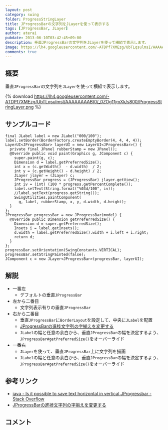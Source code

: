 ```yaml
---
layout: post
category: swing
folder: ProgressStringLayer
title: JProgressBarの文字列をJLayerを使って表示する
tags: [JProgressBar, JLayer]
author: aterai
pubdate: 2013-06-10T03:42:45+09:00
description: 垂直JProgressBarの文字列をJLayerを使って横組で表示します。
image: https://lh4.googleusercontent.com/-ATDPf7XMEzg/UbTLqsulmsI/AAAAAAAABt0/_0ZOg11jmXk/s800/ProgressStringLayer.png
comments: true
---
```

## 概要
垂直`JProgressBar`の文字列を`JLayer`を使って横組で表示します。

{% download https://lh4.googleusercontent.com/-ATDPf7XMEzg/UbTLqsulmsI/AAAAAAAABt0/_0ZOg11jmXk/s800/ProgressStringLayer.png %}

## サンプルコード
<pre class="prettyprint"><code>final JLabel label = new JLabel("000/100");
label.setBorder(BorderFactory.createEmptyBorder(4, 4, 4, 4));
LayerUI&lt;JProgressBar&gt; layerUI = new LayerUI&lt;JProgressBar&gt;() {
  private final JPanel rubberStamp = new JPanel();
  @Override public void paint(Graphics g, JComponent c) {
    super.paint(g, c);
    Dimension d = label.getPreferredSize();
    int x = (c.getWidth()  - d.width)  / 2;
    int y = (c.getHeight() - d.height) / 2;
    JLayer jlayer = (JLayer) c;
    JProgressBar progress = (JProgressBar) jlayer.getView();
    int iv = (int) (100 * progress.getPercentComplete());
    label.setText(String.format("%03d/100", iv));
    //label.setText(progress.getString());
    SwingUtilities.paintComponent(
      g, label, rubberStamp, x, y, d.width, d.height);
  }
};
JProgressBar progressBar = new JProgressBar(model) {
  @Override public Dimension getPreferredSize() {
    Dimension d = super.getPreferredSize();
    Insets i = label.getInsets();
    d.width = label.getPreferredSize().width + i.left + i.right;
    return d;
  }
};
progressBar.setOrientation(SwingConstants.VERTICAL);
progressBar.setStringPainted(false);
JComponent c = new JLayer&lt;JProgressBar&gt;(progressBar, layerUI);
</code></pre>

## 解説
- 一番左
    - デフォルトの垂直`JProgressBar`
- 左から二番目
    - 文字列表示有りの垂直`JProgressBar`
- 右から二番目
    - 垂直`JProgressBar`に`BorderLayout`を設定して、中央に`JLabel`を配置
    - [JProgressBarの進捗文字列の字揃えを変更する](http://ateraimemo.com/Swing/ProgressStringAlignment.html)
    - `JLabel`の幅と任意の余白から、垂直`JProgressBar`の幅を決定するよう、`JProgressBar#getPreferredSize()`をオーバーライド
- 一番右
    - `JLayer`を使って、垂直`JProgressBar`上に文字列を描画
    - `JLabel`の幅と任意の余白から、垂直`JProgressBar`の幅を決定するよう、`JProgressBar#getPreferredSize()`をオーバーライド

<!-- dummy comment line for breaking list -->

## 参考リンク
- [java - Is it possible to save text horizontal in vertical JProgressbar - Stack Overflow](https://stackoverflow.com/questions/16934009/is-it-possible-to-save-text-horizontal-in-vertical-jprogressbar)
- [JProgressBarの進捗文字列の字揃えを変更する](http://ateraimemo.com/Swing/ProgressStringAlignment.html)

<!-- dummy comment line for breaking list -->

## コメント
